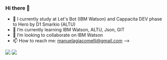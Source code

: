 ### Hi there 👋

- 🔭 I currently study at Let's Bot (IBM Watson) and Cappacita DEV phase to Hero by D1 Smarkio (ALTU)
- 🌱 I’m currently learning IBM Watson, ALTU, Json, GIT
- 👯 I’m looking to collaborate on IBM Watson
- 📫 How to reach me: manuelagiacomelli@gmail.com
-->
<div>
<a href="https://www.instagram.com/manuelagiacomelli/" target="_blank"><img src="https://img.shields.io/badge/Instagram-E4405F?style=for-the-badge&logo=instagram&logoColor=white" target="_blank"></a>
   <a href="https://linkedin.com/in/manuela-t-q-g-piotto-169418214" target="_blank"><img src=                                                                       "https://img.shields.io/badge/LinkedIn-0077B5?style=for-the-badge&logo=linkedin&logoColor=white" target="_blank"></a>
                                                                               
  </div>
